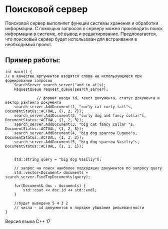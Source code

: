 # Поисковой сервер
 
Поисковой сервер выполняет функции системы хранения и обработки информации. С помощью запросов к серверу можно производить поиск информации в системе, её вывод и редактирование. Предполагается, что поисковый сервер будет использован для встраивания в необходимый проект.

## Пример работы:


```
int main() {
// в качестве аргументов вводятся слова не использующиеся при формировании запросов
    SearchServer search_server("and in at"s); 
    RequestQueue request_queue(search_server);

              // формат ввода id, текст документа, статус документа и вектор рэйтинга документа
    search_server.AddDocument(1, "curly cat curly tail"s, DocumentStatus::ACTUAL, {7, 2, 7}); 
    search_server.AddDocument(2, "curly dog and fancy collar"s, DocumentStatus::ACTUAL, {1, 2, 3});
    search_server.AddDocument(3, "big cat fancy collar "s, DocumentStatus::ACTUAL, {1, 2, 8});
    search_server.AddDocument(4, "big dog sparrow Eugene"s, DocumentStatus::ACTUAL, {1, 3, 2});
    search_server.AddDocument(5, "big dog sparrow Vasiliy"s, DocumentStatus::ACTUAL, {1, 1, 1});
    
    
    std::string query = "big dog Vasiliy"s;
    
    // запрос на поиск наиболее подходящих документов по запросу query
    std::vector<Document> documents =  search_server.FindTopDocuments(query); 
    
    for(Document& doc : documents) {
        std::cout << doc.id << std::endl;
    }

    //будет выведено 5 4 3 2
    // числа - id документов в порядке убывания рельевантности    
}
```

Версия языка C++ 17


